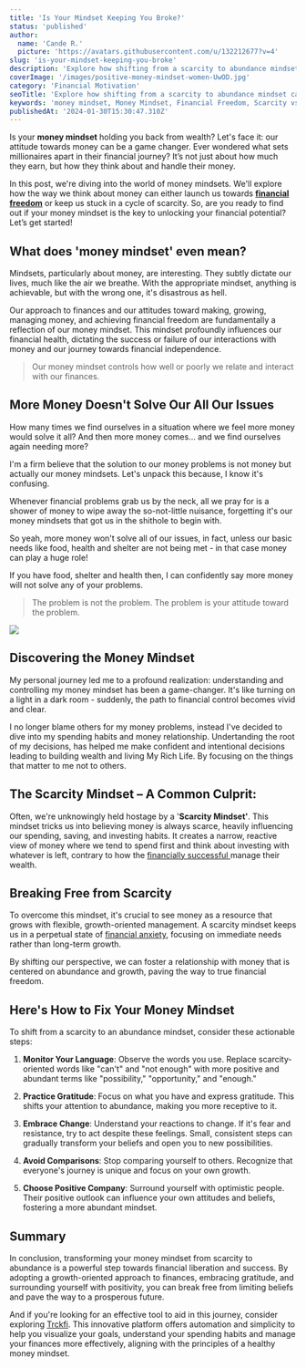 ```yaml
---
title: 'Is Your Mindset Keeping You Broke?'
status: 'published'
author:
  name: 'Cande R.'
  picture: 'https://avatars.githubusercontent.com/u/132212677?v=4'
slug: 'is-your-mindset-keeping-you-broke'
description: 'Explore how shifting from a scarcity to abundance mindset can transform your financial journey and unlock true wealth'
coverImage: '/images/positive-money-mindset-women-UwOD.jpg'
category: 'Financial Motivation'
seoTitle: 'Explore how shifting from a scarcity to abundance mindset can transform your financial journey and unlock true wealth.'
keywords: 'money mindset, Money Mindset, Financial Freedom, Scarcity vs Abundance Mindset, Wealth Building Strategies, Transforming Financial Beliefs, Personal Finance Tips, Mindset and Wealth, Financial Health, Wealth Mindset, Money Management Skills'
publishedAt: '2024-01-30T15:30:47.310Z'
---
```


Is your **money mindset** holding you back from wealth? Let's face it: our attitude towards money can be a game changer. Ever wondered what sets millionaires apart in their financial journey? It’s not just about how much they earn, but how they think about and handle their money.

In this post, we're diving into the world of money mindsets. We'll explore how the way we think about money can either launch us towards [**financial freedom**](/blog/achieve-financial-independence-guide-to-freedom) or keep us stuck in a cycle of scarcity. So, are you ready to find out if your money mindset is the key to unlocking your financial potential? Let’s get started!

## What does 'money mindset' even mean?

Mindsets, particularly about money, are interesting. They subtly dictate our lives, much like the air we breathe. With the appropriate mindset, anything is achievable, but with the wrong one, it's disastrous as hell.

Our approach to finances and our attitudes toward making, growing, managing money, and achieving financial freedom are fundamentally a reflection of our money mindset. This mindset profoundly influences our financial health, dictating the success or failure of our interactions with money and our journey towards financial independence.

> Our money mindset controls how well or poorly we relate and interact with our finances.

## More Money Doesn't Solve Our All Our Issues

How many times we find ourselves in a situation where we feel more money would solve it all? And then more money comes… and we find ourselves again needing more?

I'm a firm believe that the solution to our money problems is not money but actually our money mindsets. Let's unpack this because, I know it's confusing.

Whenever financial problems grab us by the neck, all we pray for is a shower of money to wipe away the so-not-little nuisance, forgetting it's our money mindsets that got us in the shithole to begin with.

So yeah, more money won't solve all of our issues, in fact, unless our basic needs like food, health and shelter are not being met - in that case money can play a huge role!

If you have food, shelter and health then, I can confidently say more money will not solve any of your problems.

> The problem is not the problem. The problem is your attitude toward the problem.

![](/images/money-doesn-t-fix-all-problems-gxNz.jpg)

## **Discovering the Money Mindset**

My personal journey led me to a profound realization: understanding and controlling my money mindset has been a game-changer. It's like turning on a light in a dark room - suddenly, the path to financial control becomes vivid and clear.

I no longer blame others for my money problems, instead I've decided to dive into my spending habits and money relationship. Undertanding the root of my decisions, has helped me make confident and intentional decisions leading to building wealth and living My Rich Life. By focusing on the things that matter to me not to others.

## **The Scarcity Mindset – A Common Culprit**:

Often, we're unknowingly held hostage by a '**Scarcity Mindset'**. This mindset tricks us into believing money is always scarce, heavily influencing our spending, saving, and investing habits. It creates a narrow, reactive view of money where we tend to spend first and think about investing with whatever is left, contrary to how the [financially successful ](/blog/essential-financial-concepts)manage their wealth.

## **Breaking Free from Scarcity**

To overcome this mindset, it's crucial to see money as a resource that grows with flexible, growth-oriented management. A scarcity mindset keeps us in a perpetual state of [financial anxiety](/blog/how-to-get-out-of-debt), focusing on immediate needs rather than long-term growth.

By shifting our perspective, we can foster a relationship with money that is centered on abundance and growth, paving the way to true financial freedom.

## Here's How to Fix Your Money Mindset

To shift from a scarcity to an abundance mindset, consider these actionable steps:

1. **Monitor Your Language**: Observe the words you use. Replace scarcity-oriented words like "can't" and "not enough" with more positive and abundant terms like "possibility," "opportunity," and "enough."

2. **Practice Gratitude**: Focus on what you have and express gratitude. This shifts your attention to abundance, making you more receptive to it.

3. **Embrace Change**: Understand your reactions to change. If it's fear and resistance, try to act despite these feelings. Small, consistent steps can gradually transform your beliefs and open you to new possibilities.

4. **Avoid Comparisons**: Stop comparing yourself to others. Recognize that everyone's journey is unique and focus on your own growth.

5. **Choose Positive Company**: Surround yourself with optimistic people. Their positive outlook can influence your own attitudes and beliefs, fostering a more abundant mindset.

## Summary

In conclusion, transforming your money mindset from scarcity to abundance is a powerful step towards financial liberation and success. By adopting a growth-oriented approach to finances, embracing gratitude, and surrounding yourself with positivity, you can break free from limiting beliefs and pave the way to a prosperous future.

And if you're looking for an effective tool to aid in this journey, consider exploring [Trckfi](/). This innovative platform offers automation and simplicity to help you visualize your goals, understand your spending habits and manage your finances more effectively, aligning with the principles of a healthy money mindset.

